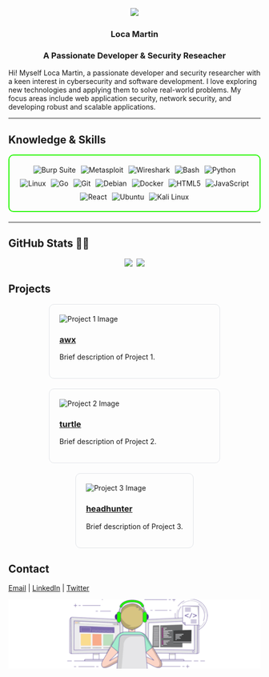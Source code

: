 <p align="center"><img src="https://github.com/user-attachments/assets/707ab373-4a14-4887-aa0f-d5d549f8c3e8"/></p>

<h3 align="center">Loca Martin</h3>
<h3 align="center">A Passionate Developer & Security Reseacher</h3>
<p>
    Hi! Myself Loca Martin, a passionate developer and security researcher with a keen interest in cybersecurity and software development. I love exploring new technologies and applying them to solve real-world problems. My focus areas include web application security, network security, and developing robust and scalable applications.
</p>
<hr>
<h2 id="knowledge_skills" align=''>Knowledge & Skills </h2>
<div style="border: 2px solid #22F700; border-radius: 10px; padding: 20px; margin-bottom: 20px;">
  <div align="left" style="display: flex; flex-wrap: wrap; justify-content: center; gap: 10px;">
      <img src="https://img.shields.io/badge/Burp_Suite-FF6633?style=for-the-badge&logo=burp-suite&color=000000" alt="Burp Suite" />
      <img src="https://img.shields.io/badge/Metasploit-008C8C?style=for-the-badge&logo=metasploit&color=000000" alt="Metasploit" />
      <img src="https://img.shields.io/badge/Wireshark-009639?style=for-the-badge&logo=wireshark&color=000000" alt="Wireshark" />
      <img src="https://img.shields.io/badge/Bash-4EAA25?style=for-the-badge&logo=gnu-bash&color=000000" alt="Bash" />
      <img src="https://img.shields.io/badge/Python-3776AB?style=for-the-badge&logo=python&color=000000" alt="Python" />
      <img src="https://img.shields.io/badge/Linux-FCC624?style=for-the-badge&logo=linux&color=000000" alt="Linux" />
      <img src="https://img.shields.io/badge/Go-00ADD8?style=for-the-badge&logo=go&color=000000" alt="Go" />
      <img src="https://img.shields.io/badge/Git-F05032?style=for-the-badge&logo=git&color=000000" alt="Git" />
      <img src="https://img.shields.io/badge/Debian-D70A53?style=for-the-badge&logo=debian&color=000000" alt="Debian" />
      <img src="https://img.shields.io/badge/Docker-2496ED?style=for-the-badge&logo=docker&color=000000" alt="Docker" />
      <img src="https://img.shields.io/badge/HTML5-5D4B6C?style=for-the-badge&logo=html5&color=000000" alt="HTML5" />
      <img src="https://img.shields.io/badge/JavaScript-F7DF1E?style=for-the-badge&logo=javascript&color=000000" alt="JavaScript" />
      <img src="https://img.shields.io/badge/React-61DAFB?style=for-the-badge&logo=react&color=000000" alt="React" />
      <img src="https://img.shields.io/badge/Ubuntu-E95420?style=for-the-badge&logo=ubuntu&color=000000" alt="Ubuntu" />
      <img src="https://img.shields.io/badge/Kali_Linux-557C94?style=for-the-badge&logo=kali-linux&color=000000" alt="Kali Linux" />
  </div>
</div>
<hr>

<h2 id="github_stats" align=''>GitHub Stats 👨‍💻</h2>
<div align="center">
  <img src="https://github-readme-stats.vercel.app/api/top-langs/?username=LocaMartin&layout=compact&theme=midnight-purple" style="width: 48%; margin-right: 1%;" />
  <img src="https://github-readme-stats.vercel.app/api?username=LocaMartin&show_icons=true&theme=midnight-purple" style="width: 51%;" />
</div>

<h2 id="projects" align=''>Projects</h2>

<div style="display: flex; flex-wrap: wrap; justify-content: center; gap: 20px;">
  <div style="border: 1px solid #e1e4e8; border-radius: 10px; padding: 20px; width: 300px;">
    <img src="https://via.placeholder.com/50" alt="Project 1 Image" width="50px" height="50px">
    <h3><a href="https://github.com/LocaMartin/awx">awx</a></h3>
    <p>Brief description of Project 1.</p>
  </div>

  <div style="border: 1px solid #e1e4e8; border-radius: 10px; padding: 20px; width: 300px;">
    <img src="https://media3.giphy.com/media/v1.Y2lkPTc5MGI3NjExNGVmMXJmNWtzM3VyZ2draWd0NGtrenlhYndjdGVidGRudHF5N25kZiZlcD12MV9pbnRlcm5hbF9naWZfYnlfaWQmY3Q9cw/rlChzWTthWgyA/giphy.gif" alt="Project 2 Image" width="50px" height="50px">
    <h3><a href="https://github.com/LocaMartin/turtle">turtle</a></h3>
    <p>Brief description of Project 2.</p>
  </div>

  <div style="border: 1px solid #e1e4e8; border-radius: 10px; padding: 20px; width="300px;">
    <img src="https://via.placeholder.com/50" alt="Project 3 Image" width="50px" height="50px">
    <h3><a href="https://github.com/LocaMartin/headhunter">headhunter</a></h3>
    <p>Brief description of Project 3.</p>
  </div>
</div>

<h2 id="contact" align=''>Contact</h2>
<p>
  <a href="mailto:your.email@example.com">Email</a> |
  <a href="https://www.linkedin.com/in/yourprofile">LinkedIn</a> |
  <a href="https://twitter.com/yourprofile">Twitter</a>
</p>

<p align="center"><img src="https://raw.githubusercontent.com/leorrose/leorrose/master/readme_header.gif"/></p>
